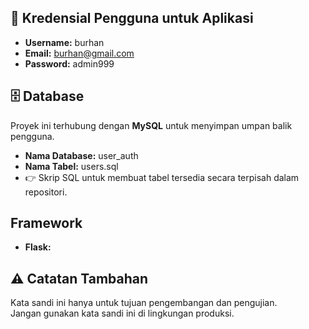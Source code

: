 ## 🔑 Kredensial Pengguna untuk Aplikasi
- **Username:** burhan  
- **Email:** burhan@gmail.com  
- **Password:** admin999  

## 🗄️ Database
Proyek ini terhubung dengan **MySQL** untuk menyimpan umpan balik pengguna.  
- **Nama Database:** user_auth  
- **Nama Tabel:** users.sql  
- 👉 Skrip SQL untuk membuat tabel tersedia secara terpisah dalam repositori.  
## Framework
- **Flask:** 

## ⚠️ Catatan Tambahan
Kata sandi ini hanya untuk tujuan pengembangan dan pengujian.  
Jangan gunakan kata sandi ini di lingkungan produksi.
